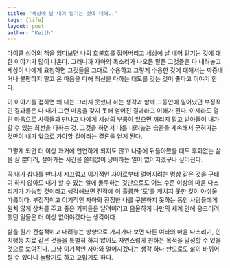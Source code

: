 ```yaml
---
title: "세상에 날 내어 맡기는 것에 대해.."
tags: [life]
layout: post
author: "Keith"
---
```


마이클 싱어의 책을 읽다보면 나의 호불호를 접어버리고 세상에 날 내어 맡기는 것에 대한 이야기가 많이 나온다. 그러니까 자아의 목소리가 나오든 말든 그것들은 다 내려놓고 세상이 나에게 요청하면 그것들을 그대로 수용하고 그렇게 수용한 것에 대해서는 짜증내거나 불평하지 말고 온 마음을 다해 최선을 다하는 태도를 갖는 것이 좋다고 이야기 한다.

이 이야기를 접하면 왜 나는 그러지 못했나 하는 생각과 함께 그동안에 일어났던 부정적인 결과들은 다 내가 그런 마음을 갖지 못해 얻어진 결과라고 이해가 된다. 이제라도 열린 마음으로 사람들과 만나고 나에게 세상의 부름이 있으면 꺼리지 말고 받아들여 내가 할 수 있는 최선을 다하는 것. 그것을 하면서 나를 내려놓는 습관을 계속해서 굳혀가는 것만이 내가 앞으로 가야할 길이라는 결론을 얻게 된다.

그렇게 되면 더 이상 과거에 연연하게 되지도 않고 나중에 뒤돌아봤을 때도 후회없는 삶을 살 뿐더러, 살아가는 시간을 쓸데없이 낭비하는 일이 없어지겠구나 싶어진다. 

꼭 내가 참나를 만나서 시끄럽고 이기적인 자아로부터 멀어지려는 명상 같은 것을 구태여 하지 않아도 내가 할 수 있는 일에 몰두하는 것만으로도 어느 수준 이상의 마음 다스리기가 가능할 것이라고 생각해보면 진작에 이 훌륭한 '도'를 깨치지 못한 것이 아쉬울 따름이다. 부정적이고 이기적인 자아와 진정한 나를 구분하지 못하는 동안 사람들에게 원치 않게 상처를 주고 좋은 기회들을 날려버리고 음울하게 나만의 세계 안에 웅크리려 했던 일들은 더 이상 없어야겠다는 생각이다.

삶을 뭔가 건설적이고 내려놓는 방향으로 가져가다 보면 다른 여타의 마음 다스리기, 인지행동 치료 같은 것들을 특별히 하지 않아도 자연스럽게 원하는 목적을 달성할 수 있을 것으로 보여진다. 그냥 이기적인 자아와 멀어지겠다는 생각 하나 만으로도 삶이 바뀌어질 수 있다니 놀랍기도 하고 고맙기도 하다.
